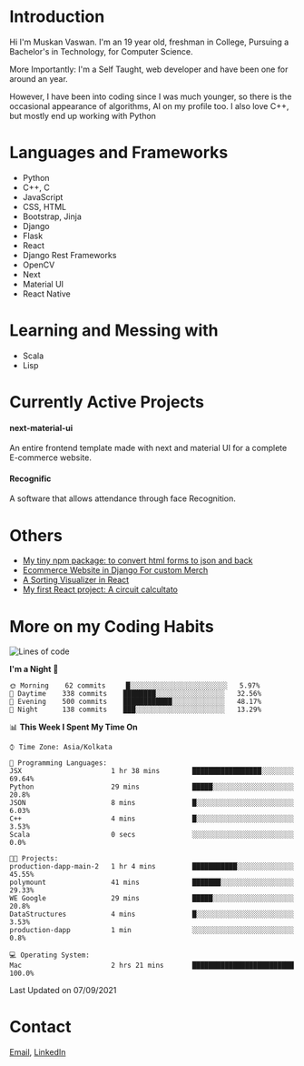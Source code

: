 <!-- - I’m currently working on:
&nbsp;&nbsp;&nbsp;&nbsp;&nbsp;&nbsp; *Circuits*[https://muskanvaswan.github.io/circuits] which, as the name suggests,  is a calculator for solving circuits with ease. This is my first React project
#### I’m currently learning : 
&nbsp;&nbsp;&nbsp;&nbsp;&nbsp;&nbsp; React.js
#### Ask me about:
&nbsp;&nbsp;&nbsp;&nbsp;&nbsp;&nbsp; Anything
#### How to reach me:
&nbsp;&nbsp;&nbsp;&nbsp;&nbsp;&nbsp; Email[mailto:muskanvaswan@gmail.com] LinkedIn[https://www.linkedin.com/in/muskan-vaswan?lipi=urn%3Ali%3Apage%3Ad_flagship3_profile_view_base_contact_details%3B%2FQpdlv5fQ12Ru4DkW2TysA%3D%3D]
#### Pronouns:
&nbsp;&nbsp;&nbsp;&nbsp;&nbsp;&nbsp; Her -->

# Introduction
Hi I'm Muskan Vaswan.
I'm an 19 year old,
freshman in College,
Pursuing a Bachelor's in Technology, for Computer Science.

More Importantly: I'm a Self Taught, web developer and have been one for around an year.

However, I have been into coding since I was much younger, so there is the occasional appearance of algorithms, AI on my profile too. I also love C++, but mostly end up working with Python


# Languages and Frameworks

- Python
- C++, C
- JavaScript
- CSS, HTML 
- Bootstrap, Jinja
- Django
- Flask
- React 
- Django Rest Frameworks
- OpenCV
- Next
- Material UI
- React Native

# Learning and Messing with 

- Scala 
- Lisp

# Currently Active Projects

#### next-material-ui
An entire frontend template made with next and material UI for a complete E-commerce website.

#### Recognific
A software that allows attendance through face Recognition.

# Others
- [My tiny npm package: to convert html forms to json and back](https://www.npmjs.com/package/forms-dynamically)
- [Ecommerce Website in Django For custom Merch](https://merch-commerce.herokuapp.com/)
- [A Sorting Visualizer in React](https://muskanvaswan.github.io/SortingVisualizer/)
- [My first React project: A circuit calcultato](https://muskanvaswan.github.io/circuits)

# More on my Coding Habits

<!--START_SECTION:waka-->
![Lines of code](https://img.shields.io/badge/From%20Hello%20World%20I%27ve%20Written-402145%20lines%20of%20code-blue)

**I'm a Night 🦉** 

```text
🌞 Morning    62 commits     █░░░░░░░░░░░░░░░░░░░░░░░░   5.97% 
🌆 Daytime    338 commits    ████████░░░░░░░░░░░░░░░░░   32.56% 
🌃 Evening    500 commits    ████████████░░░░░░░░░░░░░   48.17% 
🌙 Night      138 commits    ███░░░░░░░░░░░░░░░░░░░░░░   13.29%

```


📊 **This Week I Spent My Time On** 

```text
⌚︎ Time Zone: Asia/Kolkata

💬 Programming Languages: 
JSX                      1 hr 38 mins        █████████████████░░░░░░░░   69.64% 
Python                   29 mins             █████░░░░░░░░░░░░░░░░░░░░   20.8% 
JSON                     8 mins              █░░░░░░░░░░░░░░░░░░░░░░░░   6.03% 
C++                      4 mins              █░░░░░░░░░░░░░░░░░░░░░░░░   3.53% 
Scala                    0 secs              ░░░░░░░░░░░░░░░░░░░░░░░░░   0.0%

🐱‍💻 Projects: 
production-dapp-main-2   1 hr 4 mins         ███████████░░░░░░░░░░░░░░   45.55% 
polymount                41 mins             ███████░░░░░░░░░░░░░░░░░░   29.33% 
WE Google                29 mins             █████░░░░░░░░░░░░░░░░░░░░   20.8% 
DataStructures           4 mins              █░░░░░░░░░░░░░░░░░░░░░░░░   3.53% 
production-dapp          1 min               ░░░░░░░░░░░░░░░░░░░░░░░░░   0.8%

💻 Operating System: 
Mac                      2 hrs 21 mins       █████████████████████████   100.0%

```


 Last Updated on 07/09/2021
<!--END_SECTION:waka-->

# Contact

[Email](mailto:muskanvaswan@gmail.com), [LinkedIn](https://www.linkedin.com/in/muskan-vaswan?lipi=urn%3Ali%3Apage%3Ad_flagship3_profile_view_base_contact_details%3B%2FQpdlv5fQ12Ru4DkW2TysA%3D%3D)



